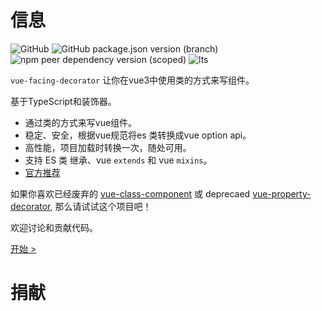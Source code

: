 # 信息

![GitHub](https://img.shields.io/github/license/facing-dev/vue-facing-decorator) ![GitHub package.json version (branch)](https://img.shields.io/github/package-json/v/facing-dev/vue-facing-decorator/release) ![npm peer dependency version (scoped)](https://img.shields.io/npm/dependency-version/vue-facing-decorator/peer/vue) ![lts](https://img.shields.io/badge/LTS-prepared-blue)

`vue-facing-decorator` 让你在vue3中使用类的方式来写组件。

基于TypeScript和装饰器。

* 通过类的方式来写vue组件。
* 稳定、安全，根据vue规范将es 类转换成vue option api。
* 高性能，项目加载时转换一次，随处可用。
* 支持 ES 类 继承、vue `extends` 和 vue `mixins`。
* [官方推荐](https://class-component.vuejs.org)

[](./quick-start/code-what-it-is-example.ts ':include :type=code typescript')

如果你喜欢已经废弃的 [vue-class-component](https://github.com/vuejs/vue-class-component) 或 deprecaed [vue-property-decorator](https://github.com/kaorun343/vue-property-decorator), 那么请试试这个项目吧！

欢迎讨论和贡献代码。

[开始 > ](/zh-cn/quick-start/quick-start.md)

# 捐献
